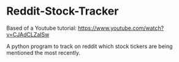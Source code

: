 # Reddit-Stock-Tracker

Based of a Youtube tutorial: 
https://www.youtube.com/watch?v=CJAdCLZaISw

A python program to track on reddit which stock tickers are being mentioned the most recently.
